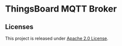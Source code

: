 # ThingsBoard MQTT Broker

## Licenses

This project is released under [Apache 2.0 License](./LICENSE).

